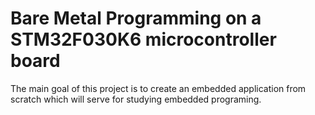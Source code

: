 # Bare Metal Programming on a STM32F030K6 microcontroller board

The main goal of this project is to create an embedded application from scratch which will serve for studying embedded programing.







